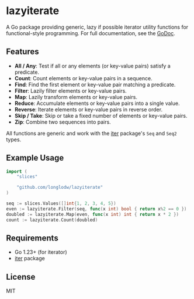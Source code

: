 # lazyiterate

A Go package providing generic, lazy if possible iterator utility functions for functional-style programming.
For full documentation, see the [GoDoc](https://pkg.go.dev/github.com/longlodw/lazyiterate).

## Features

- **All / Any**: Test if all or any elements (or key-value pairs) satisfy a predicate.
- **Count**: Count elements or key-value pairs in a sequence.
- **Find**: Find the first element or key-value pair matching a predicate.
- **Filter**: Lazily filter elements or key-value pairs.
- **Map**: Lazily transform elements or key-value pairs.
- **Reduce**: Accumulate elements or key-value pairs into a single value.
- **Reverse**: Iterate elements or key-value pairs in reverse order.
- **Skip / Take**: Skip or take a fixed number of elements or key-value pairs.
- **Zip**: Combine two sequences into pairs.

All functions are generic and work with the [iter](https://pkg.go.dev/iter) package's `Seq` and `Seq2` types.

## Example Usage

```go
import (
    "slices"

    "github.com/longlodw/lazyiterate"
)

seq := slices.Values([]int{1, 2, 3, 4, 5})
even := lazyiterate.Filter(seq, func(x int) bool { return x%2 == 0 })
doubled := lazyiterate.Map(even, func(x int) int { return x * 2 })
count := lazyiterate.Count(doubled)
```

## Requirements

- Go 1.23+ (for iterator)
- [iter](https://pkg.go.dev/iter) package

## License

MIT
